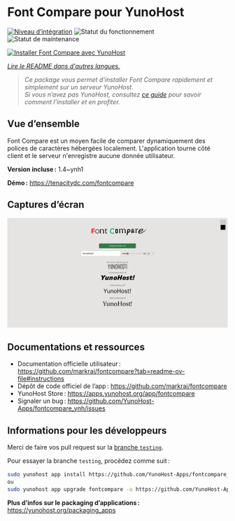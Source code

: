 <!--
Nota bene : ce README est automatiquement généré par <https://github.com/YunoHost/apps/tree/master/tools/readme_generator>
Il NE doit PAS être modifié à la main.
-->

# Font Compare pour YunoHost

[![Niveau d’intégration](https://apps.yunohost.org/badge/integration/fontcompare)](https://ci-apps.yunohost.org/ci/apps/fontcompare/)
![Statut du fonctionnement](https://apps.yunohost.org/badge/state/fontcompare)
![Statut de maintenance](https://apps.yunohost.org/badge/maintained/fontcompare)

[![Installer Font Compare avec YunoHost](https://install-app.yunohost.org/install-with-yunohost.svg)](https://install-app.yunohost.org/?app=fontcompare)

*[Lire le README dans d'autres langues.](./ALL_README.md)*

> *Ce package vous permet d’installer Font Compare rapidement et simplement sur un serveur YunoHost.*  
> *Si vous n’avez pas YunoHost, consultez [ce guide](https://yunohost.org/install) pour savoir comment l’installer et en profiter.*

## Vue d’ensemble

Font Compare est un moyen facile de comparer dynamiquement des polices de caractères hébergées localement.
L'application tourne côté client et le serveur n'enregistre aucune donnée utilisateur.


**Version incluse :** 1.4~ynh1

**Démo :** <https://tenacitydc.com/fontcompare>

## Captures d’écran

![Capture d’écran de Font Compare](./doc/screenshots/Fontcompare.png)

## Documentations et ressources

- Documentation officielle utilisateur : <https://github.com/markrai/fontcompare?tab=readme-ov-file#instructions>
- Dépôt de code officiel de l’app : <https://github.com/markrai/fontcompare>
- YunoHost Store : <https://apps.yunohost.org/app/fontcompare>
- Signaler un bug : <https://github.com/YunoHost-Apps/fontcompare_ynh/issues>

## Informations pour les développeurs

Merci de faire vos pull request sur la [branche `testing`](https://github.com/YunoHost-Apps/fontcompare_ynh/tree/testing).

Pour essayer la branche `testing`, procédez comme suit :

```bash
sudo yunohost app install https://github.com/YunoHost-Apps/fontcompare_ynh/tree/testing --debug
ou
sudo yunohost app upgrade fontcompare -u https://github.com/YunoHost-Apps/fontcompare_ynh/tree/testing --debug
```

**Plus d’infos sur le packaging d’applications :** <https://yunohost.org/packaging_apps>
